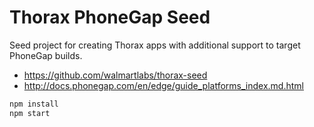 Thorax PhoneGap Seed
====================

Seed project for creating Thorax apps with additional support to target PhoneGap builds.

* https://github.com/walmartlabs/thorax-seed
* http://docs.phonegap.com/en/edge/guide_platforms_index.md.html

```bash
npm install
npm start
```
